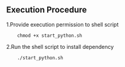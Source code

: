 ## Execution Procedure

1.Provide execution permission to shell script
     
        chmod +x start_python.sh
      
2.Run the shell script to install dependency

        ./start_python.sh
